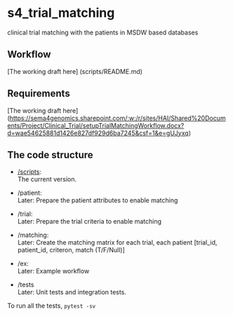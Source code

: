 # s4_trial_matching
clinical trial matching with the patients in MSDW based databases

## Workflow
[The working draft here] (scripts/README.md)

## Requirements
[The working draft here] (https://sema4genomics.sharepoint.com/:w:/r/sites/HAI/Shared%20Documents/Project/Clinical_Trial/setupTrialMatchingWorkflow.docx?d=wae54625881d1426e827df929d6ba7245&csf=1&e=gUJyxq)

## The code structure
* [/scripts](scripts/):  
The current version.

* /patient:  
Later: Prepare the patient attributes to enable matching

* /trial: <br/>
Later: Prepare the trial criteria to enable matching

* /matching: <br>
Later: Create the matching matrix for each trial, each patient [trial_id, patient_id, criteron, match (T/F/Null)]

* /ex:  
Later: Example workflow

* /tests  
Later: Unit tests and integration tests.

To run all the tests,
```pytest -sv```
<!---
## Installation
From the directory of the package,
``` pip install .
```

## Usage
TBD
--->
